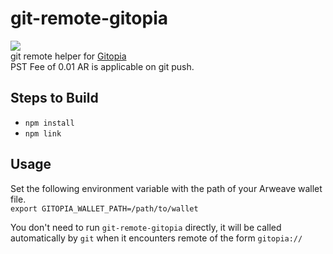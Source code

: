 # git-remote-gitopia

[![](https://img.shields.io/npm/v/@gitopia/git-remote-gitopia?color=)](https://www.npmjs.com/package/@gitopia/git-remote-gitopia)  
git remote helper for [Gitopia](https://gitopia.org)  
PST Fee of 0.01 AR is applicable on git push.

## Steps to Build

- `npm install`
- `npm link`

## Usage

Set the following environment variable with the path of your Arweave wallet file.  
`export GITOPIA_WALLET_PATH=/path/to/wallet`

You don't need to run `git-remote-gitopia` directly, it will be called automatically by `git` when it encounters remote of the form `gitopia://`
